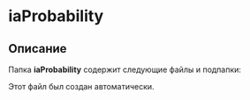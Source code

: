 # iaProbability

## Описание
Папка **iaProbability** содержит следующие файлы и подпапки:

Этот файл был создан автоматически.
